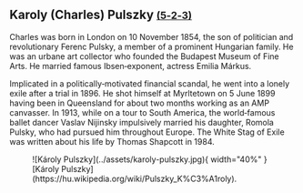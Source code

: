 ## Karoly (Charles) Pulszky <small>[(5‑2‑3)](https://brisbane.discovereverafter.com/profile/https://brisbane.discovereverafter.com/profile/32019781 "Go to Memorial Information" )</small>

Charles was born in London on 10 November 1854, the son of politician and revolutionary Ferenc Pulsky, a member of a prominent Hungarian family. He was an urbane art collector who founded the Budapest Museum of Fine Arts. He married famous Ibsen‑exponent, actress Emilia Márkus. 

Implicated in a politically‑motivated financial scandal, he went into a lonely exile after a trial in 1896. He shot himself at Myrltetown on 5 June 1899 having been in Queensland for about two months working as an AMP canvasser. In 1913, while on a tour to South America, the world‑famous ballet dancer Vaslav Nijinsky impulsively married his daughter, Romola Pulsky, who had pursued him throughout Europe. The White Stag of Exile was written about his life by Thomas Shapcott in 1984.

<figure markdown>
  ![Károly Pulszky](../assets/karoly-pulszky.jpg){ width="40%" }
  <figcaption markdown>[Károly Pulszky](https://hu.wikipedia.org/wiki/Pulszky_K%C3%A1roly).</figcaption>
</figure>
